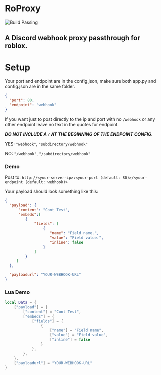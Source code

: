 # RoProxy
![Build Passing](https://app.travis-ci.com/PythonSerious/RoProxy.svg?branch=main&status=passed)
## A Discord webhook proxy passthrough for roblox.


# Setup

Your port and endpoint are in the config.json, make sure both app.py and config.json are in the same folder.
```json
{
  "port": 80,
  "endpoint": "webhook"
}
```
If you want just to post directly to the ip and port with no ``/webhook`` or any other endpoint leave no text in the quotes for endpoint.

***DO NOT INCLUDE A `/` AT THE BEGINNING OF THE ENDPOINT CONFIG.***

YES: `"webhook"`, `"subdirectory/webhook"`

NO: `"/webhook"`, `"/subdirectory/webhook"`

### Demo

Post to: `http://<your-server-ip>:<your-port (default: 80)>/<your-endpoint (default: webhook)>`

Your payload should look something like this:

  ```json
  {
    "payload": {
        "content": "Cont Test",
        "embeds":[
           {
               "fields": [
                   {
                      "name": "Field name.",
                      "value": "Field value.",
                      "inline": false
                   }
               ]
           }
       ]
    },

    "payloadurl": "YOUR-WEBHOOK-URL"
  }
  ```

### Lua Demo
```lua
local Data = {
    ["payload"] = {
        ["content"] = "Cont Test",
        ["embeds"] = {
            ["fields"] = {
                {
                    ["name"] = "Field name",
                    ["value"] = "Field value",
                    ["inline"] = false
                }
            },
        },
    },
    ["payloadurl"] = "YOUR-WEBHOOK-URL"
}
```
